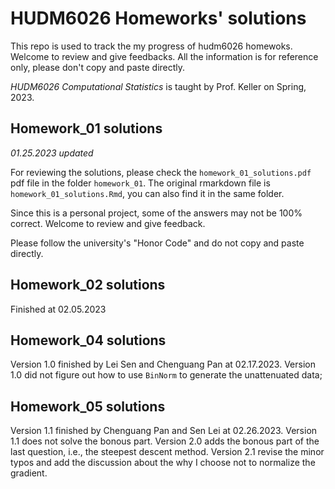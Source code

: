 # HUDM6026 Homeworks' solutions  
This repo is used to track the my progress of hudm6026 homewoks. Welcome to review and give feedbacks. All the information is for reference only, please don't copy and paste directly.

*HUDM6026 Computational Statistics* is taught by Prof. Keller on Spring, 2023.

## Homework_01 solutions  

 *01.25.2023 updated*   

For reviewing the solutions, please check the `homework_01_solutions.pdf` pdf file in the folder `homework_01`. The original rmarkdown file is `homework_01_solutions.Rmd`, you can also find it in the same folder.  

Since this is a personal project, some of the answers may not be 100% correct. Welcome to review and give feedback.  

Please follow the university's "Honor Code" and do not copy and paste directly.


## Homework_02 solutions  
Finished at 02.05.2023

## Homework_04 solutions  
Version 1.0 finished by Lei Sen and Chenguang Pan at 02.17.2023.
Version 1.0 did not figure out how to use `BinNorm` to generate the unattenuated data;

## Homework_05 solutions  
Version 1.1 finished by Chenguang Pan and Sen Lei at 02.26.2023.
Version 1.1 does not solve the bonous part.
Version 2.0 adds the bonous part of the last question, i.e., the steepest descent method. 
Version 2.1 revise the minor typos and add the discussion about the why I choose not to normalize the gradient.
